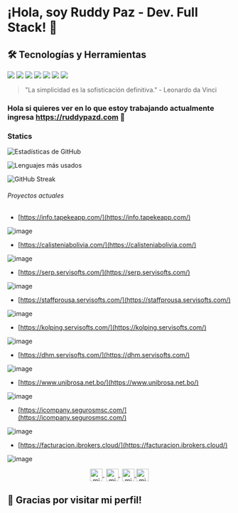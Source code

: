 # ¡Hola, soy Ruddy Paz - Dev. Full Stack! 👋

## 🛠 Tecnologías y Herramientas
![](https://img.shields.io/badge/Code-JavaScript-yellow)
![](https://img.shields.io/badge/Code-Java-white)
![](https://img.shields.io/badge/Code-Python-blue)
![](https://img.shields.io/badge/Bd-Oracle-red)
![](https://img.shields.io/badge/Bd-Postgres-blue)
![](https://img.shields.io/badge/Deploy-Docker-blue)
![](https://img.shields.io/badge/SO-Lunix-yellow)



> "La simplicidad es la sofisticación definitiva." - Leonardo da Vinci

 ### Hola si quieres ver en lo que estoy trabajando actualmente ingresa <a href="https://ruddypazd.com" >https://ruddypazd.com</a> 👋


### Statics

![Estadísticas de GitHub](https://github-readme-stats.vercel.app/api?username=ruddypazd&show_icons=true&theme=radical)


![Lenguajes más usados](https://github-readme-stats.vercel.app/api/top-langs/?username=ruddypazd&layout=compact&theme=radical)

![GitHub Streak](https://github-readme-streak-stats.herokuapp.com/?user=ruddypazd&theme=radical)




 
  ###### Proyectos actuales

- [https://info.tapekeapp.com/](https://info.tapekeapp.com/)

![image](https://github.com/user-attachments/assets/1d5cdb2c-9233-4b9c-8024-7339b3f1edc3)

- [https://calisteniabolivia.com/](https://calisteniabolivia.com/)

![image](https://github.com/user-attachments/assets/ab387eee-1ac4-4f15-aed4-4a2b53381a94)


- [https://serp.servisofts.com/](https://serp.servisofts.com/)

![image](https://github.com/user-attachments/assets/c5306542-1a99-4c39-981b-46c3de152cca)



- [https://staffprousa.servisofts.com/](https://staffprousa.servisofts.com/)

![image](https://github.com/user-attachments/assets/c11a758a-b863-4931-b985-518b98c2072e)


- [https://kolping.servisofts.com/](https://kolping.servisofts.com/)

![image](https://github.com/user-attachments/assets/72d6ede4-fb4a-4557-a409-d86df1d5c5fe)


- [https://dhm.servisofts.com/](https://dhm.servisofts.com/)

![image](https://github.com/user-attachments/assets/18aac3fe-42d7-4384-9d62-131cf728c003)


- [https://www.unibrosa.net.bo/](https://www.unibrosa.net.bo/)

![image](https://github.com/user-attachments/assets/f861fb20-b9b0-4e7f-8f50-cd053641ea06)


- [https://icompany.segurosmsc.com/](https://icompany.segurosmsc.com/)

![image](https://github.com/user-attachments/assets/7dbf1a84-fd91-4d19-951e-e0ee7a42d966)

- [https://facturacion.ibrokers.cloud/](https://facturacion.ibrokers.cloud/)

![image](https://github.com/user-attachments/assets/de0554e2-30b0-4f5f-a876-46eca9364ea3)

  
  <p align="center">
   <a href="https://www.twitch.tv/ruddypazd" target="blank" style='margin-right:4px'>
    <img align="center" src="https://cdn.jsdelivr.net/npm/simple-icons@3.0.1/icons/twitch.svg" alt="midudev" height="28px" width="28px" />
  </a>
   <a href="https://youtube.com/ruddypazd" target="blank" style='margin-right:4px'>
    <img align="center" src="https://cdn.jsdelivr.net/npm/simple-icons@3.0.1/icons/youtube.svg" alt="midudev" height="28px" width="28px" />
  </a>
  <a href="https://instagram.com/ruddypazd" target="blank">
    <img align="center" src="https://cdn.jsdelivr.net/npm/simple-icons@3.0.1/icons/instagram.svg" alt="midu.dev" height="28px" width="28px" />
  </a>
  <a href="https://twitter.com/ruddypazd" target="blank">
    <img align="center" src="https://cdn.jsdelivr.net/npm/simple-icons@3.0.1/icons/twitter.svg" alt="midudev" height="28px" width="28px" />
  </a>
</p>
<div>


 ## 🙏 Gracias por visitar mi perfil!

<!--
**ruddypazd/ruddypazd** is a ✨ _special_ ✨ repository because its `README.md` (this file) appears on your GitHub profile.

Here are some ideas to get you started:

- 🔭 I’m currently working on ...
- 🌱 I’m currently learning ...
- 👯 I’m looking to collaborate on ...
- 🤔 I’m looking for help with ...
- 💬 Ask me about ...
- 📫 How to reach me: ...
- 😄 Pronouns: ...
- ⚡ Fun fact: ...
-->
